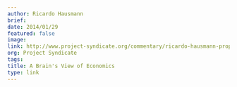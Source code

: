 ```yaml
---
author: Ricardo Hausmann
brief:
date: 2014/01/29
featured: false
image:
link: http://www.project-syndicate.org/commentary/ricardo-hausmann-proposes-an-alternative-approach-to-economic-development-based-on-how-the-human-brain-functions
org: Project Syndicate
tags:
title: A Brain's View of Economics
type: link
---
```

